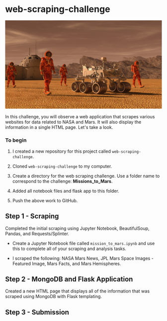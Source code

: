 # web-scraping-challenge

![mission_to_mars](Images/mission_to_mars.png)

In this challenge, you will observe a web application that scrapes various websites for data related to NASA and Mars. It will also display the information in a single HTML page. Let's take a look.

### To begin

1.  I created a new repository for this project called `web-scraping-challenge`. 

2. Cloned `web-scraping-challenge` to my computer.

3. Create a directory for the web scraping challenge. Use a folder name to correspond to the challenge: **Missions_to_Mars**.

4. Added all notebook files and flask app to this folder.

5. Push the above work to GitHub.

## Step 1 - Scraping

Completed the initial scraping using Jupyter Notebook, BeautifulSoup, Pandas, and Requests/Splinter.

* Create a Jupyter Notebook file called `mission_to_mars.ipynb` and use this to complete all of your scraping and analysis tasks.

* I scraped the following: NASA Mars News, JPL Mars Space Images - Featured Image, Mars Facts, and Mars Hemispheres.

## Step 2 - MongoDB and Flask Application

Created a new HTML page that displays all of the information that was scraped using MongoDB with Flask templating.

## Step 3 - Submission